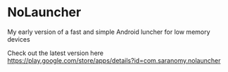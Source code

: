 # NoLauncher
My early version of a fast and simple Android luncher for low memory devices

Check out the latest version here
https://play.google.com/store/apps/details?id=com.saranomy.nolauncher
